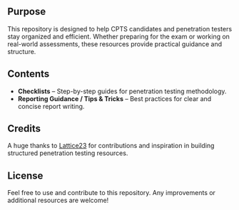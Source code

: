 ## Purpose
This repository is designed to help CPTS candidates and penetration testers stay organized and efficient. Whether preparing for the exam or working on real-world assessments, these resources provide practical guidance and structure.

## Contents
- **Checklists** – Step-by-step guides for penetration testing methodology.
- **Reporting Guidance / Tips & Tricks** – Best practices for clear and concise report writing.

## Credits
A huge thanks to [Lattice23](https://github.com/Lattice23) for contributions and inspiration in building structured penetration testing resources.

## License
Feel free to use and contribute to this repository. Any improvements or additional resources are welcome!
